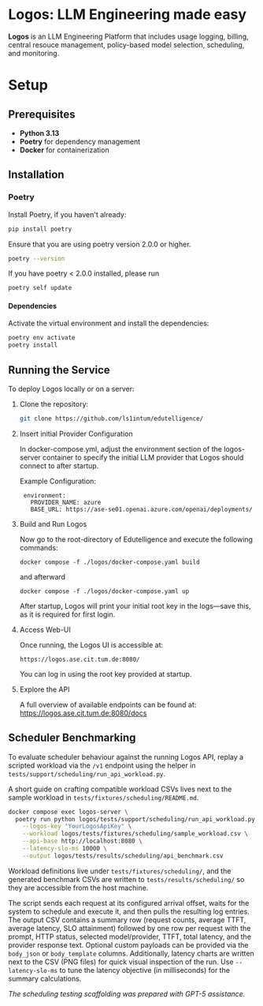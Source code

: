 # Logos: LLM Engineering made easy

**Logos** is an LLM Engineering Platform that includes usage logging, billing, central resouce management, policy-based model selection, scheduling, and monitoring.

# Setup

## Prerequisites

- **Python 3.13**
- **Poetry** for dependency management
- **Docker** for containerization

## Installation

### Poetry

Install Poetry, if you haven't already:

```bash
pip install poetry
```

Ensure that you are using poetry version 2.0.0 or higher.

```bash
poetry --version
```

If you have poetry < 2.0.0 installed, please run

```bash
poetry self update
```

#### Dependencies

Activate the virtual environment and install the dependencies:

```bash
poetry env activate
poetry install
```

## Running the Service
To deploy Logos locally or on a server:

1. Clone the repository:

   ```bash
   git clone https://github.com/ls1intum/edutelligence/
   
2. Insert initial Provider Configuration

   In docker-compose.yml, adjust the environment section of the logos-server 
   container to specify the initial LLM provider that Logos should connect to after startup.

   Example Configuration:
      ```
       environment:
         PROVIDER_NAME: azure
         BASE_URL: https://ase-se01.openai.azure.com/openai/deployments/
      ```

3. Build and Run Logos

   Now go to the root-directory of Edutelligence and execute the following commands:
   
   ```
   docker compose -f ./logos/docker-compose.yaml build
   ```
   
   and afterward
   
   ```
   docker compose -f ./logos/docker-compose.yaml up
   ```

   After startup, Logos will print your initial root key in the logs—save this, as it is required for first login.

4. Access Web-UI

   Once running, the Logos UI is accessible at:
   ```
   https://logos.ase.cit.tum.de:8080/
   ```
   You can log in using the root key provided at startup.

5. Explore the API

   A full overview of available endpoints can be found at: https://logos.ase.cit.tum.de:8080/docs
   
## Scheduler Benchmarking

To evaluate scheduler behaviour against the running Logos API, replay a scripted workload via the `/v1` endpoint using the helper in `tests/support/scheduling/run_api_workload.py`.

A short guide on crafting compatible workload CSVs lives next to the sample workload in `tests/fixtures/scheduling/README.md`.

```bash
docker compose exec logos-server \
  poetry run python logos/tests/support/scheduling/run_api_workload.py \
    --logos-key "YourLogosApiKey" \
    --workload logos/tests/fixtures/scheduling/sample_workload.csv \
    --api-base http://localhost:8080 \
    --latency-slo-ms 10000 \
    --output logos/tests/results/scheduling/api_benchmark.csv
```

Workload definitions live under `tests/fixtures/scheduling/`, and the generated benchmark CSVs are written to `tests/results/scheduling/` so they are accessible from the host machine.

The script sends each request at its configured arrival offset, waits for the system to schedule and execute it, and then pulls the resulting log entries. The output CSV contains a summary row (request counts, average TTFT, average latency, SLO attainment) followed by one row per request with the prompt, HTTP status, selected model/provider, TTFT, total latency, and the provider response text. Optional custom payloads can be provided via the `body_json` or `body_template` columns. Additionally, latency charts are written next to the CSV (PNG files) for quick visual inspection of the run. Use `--latency-slo-ms` to tune the latency objective (in milliseconds) for the summary calculations.

_The scheduling testing scaffolding was prepared with GPT-5 assistance._
